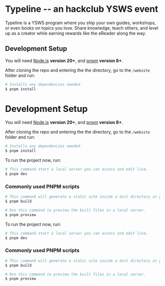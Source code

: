 # Typeline -- an hackclub YSWS event 

Typeline is a YSWS program where you ship your own guides, workshops, or even books on topics you love. Share knowledge, teach others, and level up as a creator while earning rewards like the eReader along the way.

## Development Setup

You will need [Node.js](http://nodejs.org) **version 20+**, and [pnpm](https://pnpm.io/installation) **version 8+**.

After cloning the repo and entering the the directory, go to the `/website` folder and run:

``` bash
# Installs any dependencies needed.
$ pnpm install
```
# Development Setup

You will need [Node.js](http://nodejs.org) **version 20+**, and [pnpm](https://pnpm.io/installation) **version 8+**.

After cloning the repo and entering the the directory, go to the `/website` folder and run:

``` bash
# Installs any dependencies needed.
$ pnpm install
```

To run the project now, run:

``` bash
# This command start a local server you can access and edit live.
$ pnpm dev
```

### Commonly used PNPM scripts

``` bash
# This command will generate a static site inside a dist directory in your project.
$ pnpm build

# Run this command to preview the built files in a local server.
$ pnpm preview
```

To run the project now, run:

``` bash
# This command start a local server you can access and edit live.
$ pnpm dev
```

### Commonly used PNPM scripts

``` bash
# This command will generate a static site inside a dist directory in your project.
$ pnpm build

# Run this command to preview the built files in a local server.
$ pnpm preview
```
